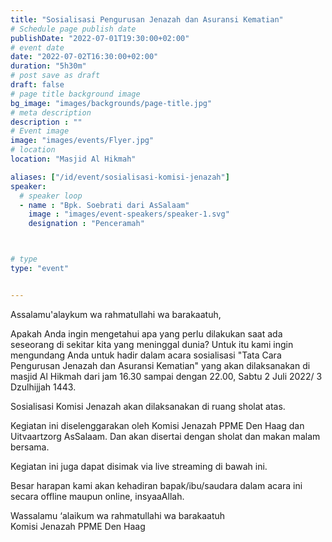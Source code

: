 ```yaml
---
title: "Sosialisasi Pengurusan Jenazah dan Asuransi Kematian"
# Schedule page publish date
publishDate: "2022-07-01T19:30:00+02:00"
# event date
date: "2022-07-02T16:30:00+02:00"
duration: "5h30m"
# post save as draft
draft: false
# page title background image
bg_image: "images/backgrounds/page-title.jpg"
# meta description
description : ""
# Event image
image: "images/events/Flyer.jpg"
# location
location: "Masjid Al Hikmah"

aliases: ["/id/event/sosialisasi-komisi-jenazah"]
speaker:
  # speaker loop
  - name : "Bpk. Soebrati dari AsSalaam"
    image : "images/event-speakers/speaker-1.svg"
    designation : "Penceramah"



# type
type: "event"


---
```


Assalamu'alaykum wa rahmatullahi wa barakaatuh,

Apakah Anda ingin mengetahui apa yang perlu dilakukan saat ada seseorang di sekitar kita yang meninggal dunia? 
Untuk itu kami ingin mengundang Anda untuk hadir dalam acara sosialisasi "Tata Cara Pengurusan Jenazah dan Asuransi Kematian" yang akan dilaksanakan di masjid Al Hikmah dari jam 16.30 sampai dengan 22.00, Sabtu 2 Juli 2022/ 3 Dzulhijjah 1443.

Sosialisasi Komisi Jenazah akan dilaksanakan di ruang sholat atas.

Kegiatan ini diselenggarakan oleh Komisi Jenazah PPME Den Haag dan Uitvaartzorg AsSalaam. 
Dan akan disertai dengan sholat dan makan malam bersama.

Kegiatan ini juga dapat disimak via live streaming di bawah ini.

Besar harapan kami akan kehadiran bapak/ibu/saudara dalam acara ini secara offline maupun online, insyaaAllah.


Wassalamu ‘alaikum wa rahmatullahi wa barakaatuh<br/>
Komisi Jenazah PPME Den Haag
